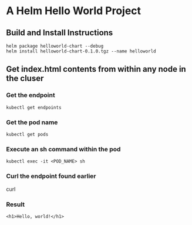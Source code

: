 # A Helm Hello World Project
## Build and Install Instructions
```
helm package helloworld-chart --debug
helm install helloworld-chart-0.1.0.tgz --name helloworld
```

## Get index.html contents from within any node in the cluser
### Get the endpoint
`kubectl get endpoints`

### Get the pod name
`kubectl get pods`

### Execute an sh command within the pod
`kubectl exec -it <POD_NAME> sh`

### Curl the endpoint found earlier
curl <ENDPOINT>

### Result
```
<h1>Hello, world!</h1>

```

